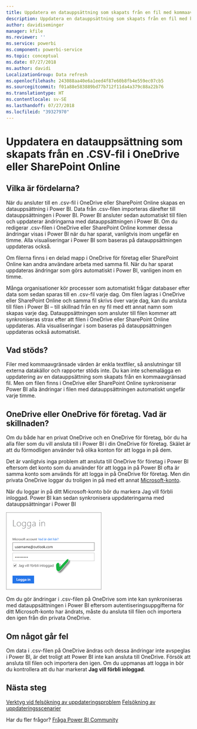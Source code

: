 ```yaml
---
title: Uppdatera en datauppsättning som skapats från en fil med kommaavgränsade värden (.csv) i OneDrive
description: Uppdatera en datauppsättning som skapats från en fil med kommaavgränsade värden (.csv) i OneDrive
author: davidiseminger
manager: kfile
ms.reviewer: ''
ms.service: powerbi
ms.component: powerbi-service
ms.topic: conceptual
ms.date: 07/27/2018
ms.author: davidi
LocalizationGroup: Data refresh
ms.openlocfilehash: 243088aa40e6a1eed4f87e60b8fb4e559ec07cb5
ms.sourcegitcommit: f01a88e583889bd77b712f11da4a379c88a22b76
ms.translationtype: HT
ms.contentlocale: sv-SE
ms.lasthandoff: 07/27/2018
ms.locfileid: "39327970"
---
```

# <a name="refresh-a-dataset-created-from-a-csv-file-on-onedrive-or-sharepoint-online"></a>Uppdatera en datauppsättning som skapats från en .CSV-fil i OneDrive eller SharePoint Online
## <a name="what-are-the-advantages"></a>Vilka är fördelarna?
När du ansluter till en .csv-fil i OneDrive eller SharePoint Online skapas en datauppsättning i Power BI. Data från .csv-filen importeras därefter till datauppsättningen i Power BI. Power BI ansluter sedan automatiskt till filen och uppdaterar ändringarna med datauppsättningen i Power BI. Om du redigerar .csv-filen i OneDrive eller SharePoint Online kommer dessa ändringar visas i Power BI när du har sparat, vanligtvis inom ungefär en timme. Alla visualiseringar i Power BI som baseras på datauppsättningen uppdateras också.

Om filerna finns i en delad mapp i OneDrive för företag eller SharePoint Online kan andra användare arbeta med samma fil. När du har sparat uppdateras ändringar som görs automatiskt i Power BI, vanligen inom en timme.

Många organisationer kör processer som automatiskt frågar databaser efter data som sedan sparas till en .csv-fil varje dag. Om filen lagras i OneDrive eller SharePoint Online och samma fil skrivs över varje dag, kan du ansluta till filen i Power BI – till skillnad från en ny fil med ett annat namn som skapas varje dag. Datauppsättningen som ansluter till filen kommer att synkroniseras strax efter att filen i OneDrive eller SharePoint Online uppdateras. Alla visualiseringar i som baseras på datauppsättningen uppdateras också automatiskt.

## <a name="whats-supported"></a>Vad stöds?
Filer med kommaavgränsade värden är enkla textfiler, så anslutningar till externa datakällor och rapporter stöds inte. Du kan inte schemalägga en uppdatering av en datauppsättning som skapats från en kommaavgränsad fil. Men om filen finns i OneDrive eller SharePoint Online synkroniserar Power BI alla ändringar i filen med datauppsättningen automatiskt ungefär varje timme.

## <a name="onedrive-or-onedrive-for-business-whats-the-difference"></a>OneDrive eller OneDrive för företag. Vad är skillnaden?
Om du både har en privat OneDrive och en OneDrive för företag, bör du ha alla filer som du vill ansluta till i Power BI i din OneDrive för företag. Skälet är att du förmodligen använder två olika konton för att logga in på dem.

Det är vanligtvis inga problem att ansluta till OneDrive för företag i Power BI eftersom det konto som du använder för att logga in på Power BI ofta är samma konto som används för att logga in på OneDrive för företag. Men din privata OneDrive loggar du troligen in på med ett annat [Microsoft-konto](https://account.microsoft.com).

När du loggar in på ditt Microsoft-konto bör du markera Jag vill förbli inloggad. Power BI kan sedan synkronisera uppdateringarna med datauppsättningar i Power BI

![](media/refresh-csv-file-onedrive/refresh_signin_keepmesignedin.png)

Om du gör ändringar i .csv-filen på OneDrive som inte kan synkroniseras med datauppsättningen i Power BI eftersom autentiseringsuppgifterna för ditt Microsoft-konto har ändrats, måste du ansluta till filen och importera den igen från din privata OneDrive.

## <a name="when-things-go-wrong"></a>Om något går fel
Om data i .csv-filen på OneDrive ändras och dessa ändringar inte avspeglas i Power BI, är det troligt att Power BI inte kan ansluta till OneDrive. Försök att ansluta till filen och importera den igen. Om du uppmanas att logga in bör du kontrollera att du har markerat **Jag vill förbli inloggad**.

## <a name="next-steps"></a>Nästa steg
[Verktyg vid felsökning av uppdateringsproblem](service-gateway-onprem-tshoot.md)
[Felsökning av uppdateringsscenarier](refresh-troubleshooting-refresh-scenarios.md)

Har du fler frågor? [Fråga Power BI Community](https://community.powerbi.com/)

